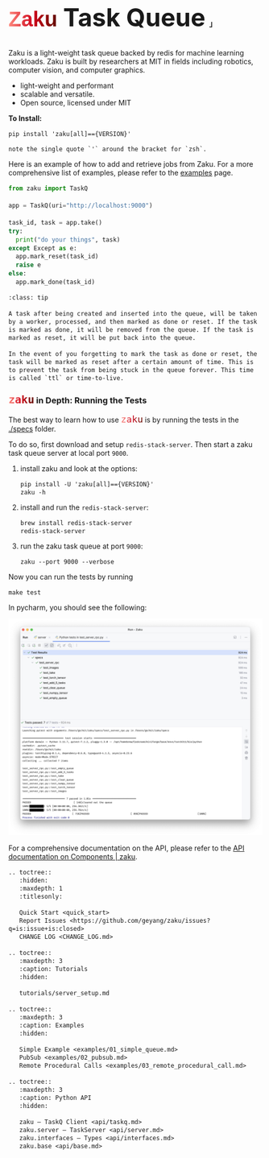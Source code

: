 <h1 class="full-width" style="font-size: 49px"><code style="font-family: sans-serif; background-clip: text; color: transparent; background-image: linear-gradient(to right, rgb(255 139 128), rgb(208 6 27), rgb(97 12 0));">Zaku</code> Task Queue<span style="font-size: 0.3em; margin-left: 0.5em; margin-right:-0.4em;">｣</span></h1>

<link rel="stylesheet" href="_static/title_resize.css">

Zaku is a light-weight task queue backed by redis for machine learning workloads. Zaku is built by researchers at MIT in fields including robotics, computer vision, and computer graphics.

- light-weight and performant
- scalable and versatile.
- Open source, licensed under MIT

**To Install:** 

```shell
pip install 'zaku[all]=={VERSION}'
```

```{admonition}
note the single quote `'` around the bracket for `zsh`.
```

Here is an example of how to add and retrieve jobs from Zaku.
For a more comprehensive list of examples, please refer to the [examples](examples/01_simple_queue) page.

```python
from zaku import TaskQ

app = TaskQ(uri="http://localhost:9000")

task_id, task = app.take()
try:
  print("do your things", task)
except Except as e:
  app.mark_reset(task_id)
  raise e
else:
  app.mark_done(task_id)
```

```{admonition} Life Cycle of a task
:class: tip

A task after being created and inserted into the queue, will be taken by a worker, processed, and then marked as done or reset. If the task is marked as done, it will be removed from the queue. If the task is marked as reset, it will be put back into the queue.

In the event of you forgetting to mark the task as done or reset, the task will be marked as reset after a certain amount of time. This is to prevent the task from being stuck in the queue forever. This time is called `ttl` or time-to-live.
```

### <code style="font-size: 1.3em; background-clip: text; color: transparent; background-image: linear-gradient(to right, rgb(255 139 128), rgb(208 6 27), rgb(97 12 0));">zaku</code> in Depth: Running the Tests

The best way to learn how to use <code style="font-size: 1.3em; background-clip: text; color: transparent; background-image: linear-gradient(to right, rgb(255 139 128), rgb(208 6 27), rgb(97 12 0));">zaku</code> is by running the tests in the [./specs](./specs) folder.

To do so, first download and setup `redis-stack-server`. Then start a zaku task queue server at local port `9000`.

1. install zaku and look at the options:
   ```shell
   pip install -U 'zaku[all]=={VERSION}'
   zaku -h
   ```
2. install and run the `redis-stack-server`:
   ```shell
   brew install redis-stack-server
   redis-stack-server
   ```
3. run the zaku task queue at port `9000`:
   ```shell
   zaku --port 9000 --verbose
   ```

Now you can run the tests by running

```shell
make test
```

In pycharm, you should see the following:

<p align="center">
<img src="_static/figure_spec.png" width="600">
</p>

For a comprehensive documentation on the API, please refer to
the [API documentation on Components | zaku](https://docs.zaku.ai/en/latest/api/zaku.html).

<!-- prettier-ignore-start -->

```{eval-rst}
.. toctree::
   :hidden:
   :maxdepth: 1
   :titlesonly:

   Quick Start <quick_start>
   Report Issues <https://github.com/geyang/zaku/issues?q=is:issue+is:closed>
   CHANGE LOG <CHANGE_LOG.md>
   
.. toctree::
   :maxdepth: 3
   :caption: Tutorials
   :hidden:
   
   tutorials/server_setup.md
   
.. toctree::
   :maxdepth: 3
   :caption: Examples
   :hidden:
   
   Simple Example <examples/01_simple_queue.md>
   PubSub <examples/02_pubsub.md>
   Remote Procedural Calls <examples/03_remote_procedural_call.md>
   
.. toctree::
   :maxdepth: 3
   :caption: Python API
   :hidden:
   
   zaku — TaskQ Client <api/taskq.md>
   zaku.server — TaskServer <api/server.md>
   zaku.interfaces — Types <api/interfaces.md>
   zaku.base <api/base.md>
  
```
